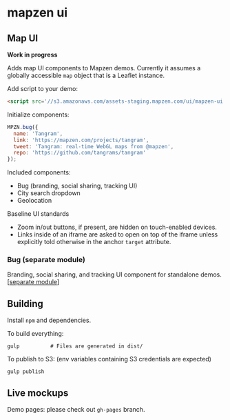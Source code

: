 mapzen ui
=========

## Map UI

**Work in progress**

Adds map UI components to Mapzen demos. Currently it assumes a globally accessible `map` object that is a Leaflet instance.

Add script to your demo:
```html
<script src='//s3.amazonaws.com/assets-staging.mapzen.com/ui/mapzen-ui.min.js'></script>
```

Initialize components:
```js
MPZN.bug({
  name: 'Tangram',
  link: 'https://mapzen.com/projects/tangram',
  tweet: 'Tangram: real-time WebGL maps from @mapzen',
  repo: 'https://github.com/tangrams/tangram'
});
```

Included components:

- Bug (branding, social sharing, tracking UI)
- City search dropdown
- Geolocation

Baseline UI standards

- Zoom in/out buttons, if present, are hidden on touch-enabled devices.
- Links inside of an iframe are asked to open on top of the iframe unless explicitly told otherwise in the anchor `target` attribute.


### Bug (separate module)

Branding, social sharing, and tracking UI component for standalone demos. [[separate module](https://github.com/mapzen/ui/tree/master/src/components/bug)]

## Building

Install `npm` and dependencies.

To build everything:

```shell
gulp          # Files are generated in dist/
```

To publish to S3: (env variables containing S3 credentials are expected)

```shell
gulp publish
```

## Live mockups

Demo pages: please check out `gh-pages` branch.
